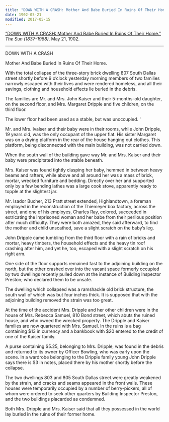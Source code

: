 ```yaml
---
title: "DOWN WITH A CRASH: Mother And Babe Buried In Ruins Of Their Home"
date: 1902-05-21
modified: 2017-05-15
---
```


[“DOWN WITH A CRASH: Mother And Babe Buried In Ruins Of Their Home.”](http://search.proquest.com/hnpbaltimoresun/docview/536542439/abstract/25F5171C5E604236PQ/47?accountid=10750) *The Sun (1837-1988)*. May 21, 1902.

---

DOWN WITH A CRASH

Mother And Babe Buried In Ruins Of Their Home.

With the total collapse of the three-story brick dwelling 807 South Dallas street shortly before 9 o’clock yesterday morning members of two families narrowly escaped with their lives and were rendered homeless, and all their savings, clothing and household effects lie burled in the debris.

The families are Mr. and Mrs. John Kaiser and their 5-months-old daughter, on the second floor, and Mrs. Margaret Dripple and five children, on the third floor.

The lower floor had been used as a stable, but was unoccupied.	'

Mr. and Mrs. Ivalser and their baby were in their rooms, while John Dripple, 19 years old, was the only occupant of the upper flat. His sister Margaret was on a drying platform in the rear of the house hanging out clothes. This platform, being disconnected with the main building, was not carried down.

When the south wall of the building gave way Mr. and Mrs. Kaiser and their baby were precipitated into the stable beneath.

Mrs. Kaiser was found tightly clasping her baby, hemmed in between heavy beams and rafters, while above and all around her was a mass of brick, mortar, wrecked furniture and bedding. Directly over her and supported only by a few bending lathes was a large cook stove, apparently ready to topple at the slightest jar.

Mr. Isador Bucher, 213 Pratt street extended, Highlandtown, a foreman employed in the reconstruction of the Thiemeyer box factory, across the street, and one of his employes, Charles Ray, colored, succeeded in extricating the imprisoned woman and her babe from their perilous position after much difficulty. They were both amazed, they said afterward, to find the mother and child unscathed, save a slight scratch on the baby’s leg.

John Dripple came tumbling from the third floor with a rain of bricks and mortar, heavy timbers, the household effects and the heavy tin roof crashing after him, and yet he, too, escaped with a slight scratch on his right arm.

One side of the floor supports remained fast to the adjoining building on the north, but the other crashed over into the vacant space formerly occupied by two dwellings recently pulled down at the instance of Building Inspector Preston; who declared them to be unsafe.

The dwelling which collapsed was a ramshackle old brick structure, the south wall of which was but four inches thick. It is supposed that with the adjoining building removed the strain was too great.

At the time of the accident Mrs. Dripple and her other children were in the house of Mrs. Rebecca Samuel, 810 Bond street, which abuts the ruined house, and who owned the wrecked property. The Dripple and Kaiser families are now quartered with Mrs. Samuel. In the ruins is a bag containing $13 in currency and a bankbook with $20 entered to the credit of one of the Kaiser family.

A purse containing $5.25, belonging to Mrs. Dripple, was found in the debris and returned to its owner by Officer Bowling, who was early upon the scene. In a wardrobe belonging to the Dripple family young John Dripple says there is $3 in notes, placed there by his mother shortly before the collapse.

The two dwellings 803 and 805 South Dallas street.were greatly weakened by the strain, and cracks and seams appeared in the front walls. These houses were temporarily occupied by a number of berry-pickers, all of whom were ordered to seek other quarters by Building Inspector Preston, and the two buildings placarded as condemned.

Both Mrs. Dripple and Mrs. Kaiser said that all they possessed in the world lay burled in the ruins of their former home.